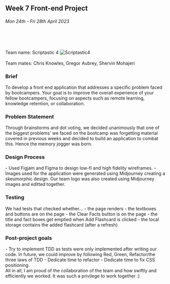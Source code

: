 ## Week 7 Front-end Project
<h6>Mon 24th - Fri 28th April 2023</h6>
<br>
<br>

Team name: Scriptastic 4 ![Scriptastic4](https://github.com/Trip25/Scriptastic4-MemoryJogger/assets/90729017/c51a00c5-e72e-4082-9448-bf72f1479e5d)
<br>
<br>
Team mates: Chris Knowles, Gregor Aubrey, Shervin Mohajeri

<h3>Brief</h3>
To develop a front end application that addresses a specific problem faced by bootcampers. Your goal is to improve the overall experience of your fellow bootcampers, focusing on aspects such as remote learning, knowledge retention, or collaboration. 

<h3>Problem Statement</h3>
Through brainstorms and dot voting, we decided unanimously that one of the biggest problems' we faced on the bootcamp was forgetting material covered in previous weeks and decided to build an application to combat this. Hence the memory jogger was born.

<h3>Design Process</h3>
- Used Figjam and Figma to design low-fi and high fidelity wireframes.
- Images used for the application were generated using Midjourney creating a skeumorphic design. Our team logo was also created using Midjourney images and editted together.



<h3>Testing</h3>
We had tests that checked whether…
- the page renders
- the textboxes and buttons are on the page
- the Clear Facts button is on the page
- the title and fact boxes get emptied when Add Flashcard is clicked
- the local storage contains the added flashcard (after a refresh)

<h3>Post-project goals</h3>
- Try to implement TDD as tests were only implemented after writing our code. In future, we could improve by following Red, Green, Refactor/the three laws of TDD
- Dedicate time to refactor
- Dedicate time to fix CSS positioning.
<br>
All in all, I am proud of the collaboration of the team and how swiftly and efficiently we worked. It was such a privilege to work together :) 
